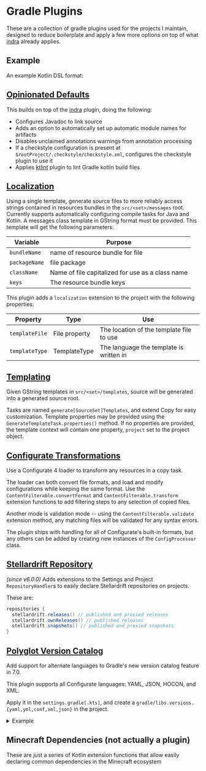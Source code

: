 # Gradle Plugins

These are a collection of gradle plugins used for the projects I maintain, designed to reduce boilerplate and apply a few more options on top of what [indra] already applies.

## Example

An example Kotlin DSL format:

## [Opinionated Defaults](https://plugins.gradle.org/plugin/ca.stellardrift.opinionated)

This builds on top of the [indra] plugin, doing the following:

- Configures Javadoc to link source
- Adds an option to automatically set up automatic module names for artifacts
- Disables unclaimed annotations warnings from annotation processing
- If a checkstyle configuration is present at `$rootProject/.checkstyle/checkstyle.xml`, configures the checkstyle plugin to use it
- Applies [ktlint](https://github.com/JLLeitschuh/ktlint-gradle) plugin to lint Gradle kotlin build files

## [Localization](https://plugins.gradle.org/plugin/ca.stellardrift.localization)

Using a single template, generate source files to more reliably access strings contained in resources bundles in the `src/<set>/messages` root. Currently supports automatically configuring compile tasks for Java and Kotlin. A messages class template in GString format must be provided. This template will get the following parameters:

Variable | Purpose
-------- | -------
`bundleName` | name of resource bundle for file
`packageName` | file package
`className` | Name of file capitalized for use as a class name
`keys` | The resource bundle keys

This plugin adds a `localization` extension to the project with the following properties:

Property | Type | Use
-------- | ----- | ------
`templateFile` | File property | The location of the template file to use
`templateType` | TemplateType | The language the template is written in

## [Templating](https://plugins.gradle.org/plugin/ca.stellardrift.templating) 

Given GString templates in `src/<set>/templates`, source will be generated into a generated source root. 

Tasks are named `generate[SourceSet]Templates`, and extend Copy for easy customization. Template properties may be provided using the `GenerateTemplateTask.properties()` method. If no properties are provided, the template context will contain one property, `project` set to the project object.

## [Configurate Transformations](https://plugins.gradle.org/plugin/ca.stellardrift.configurate-transformations)

Use a Configurate 4 loader to transform any resources in a copy task.

The loader can both convert file formats, and load and modify configurations while keeping the same format. Use the `ContentFilterable.convertFormat` and `ContentFilterable.transform` extension functions to add filtering steps to any selection of copied files.

Another mode is validation mode -- using the `ContentFilterable.validate` extension method, any matching files will be validated for any syntax errors. 

The plugin ships with handling for all of Configurate's built-in formats, but any others can be added by creating new instances of the `ConfigProcessor` class.

## [Stellardrift Repository](https://plugins.gradle.org/plugin/ca.stellardrift.repository)

*(since v6.0.0)* Adds extensions to the Settings and Project `RepositoryHandler`s to easily declare Stellardrift repositories on projects.

These are:

```gradle
repositories {
  stellardrift.releases() // published and proxied releases
  stellardrift.ownReleases() // published releases
  stellardrift.snapshots() // published and proxied snapshots
}
```

## [Polyglot Version Catalog](https://plugins.gradle.org/plugin/ca.stellardrift.polyglot-version-catalogs)

Add support for alternate languages to Gradle's new version catalog feature in 7.0.

This plugin supports all Configurate languages: YAML, JSON, HOCON, and XML.

Apply it in the `settings.gradle[.kts]`, and create a `gradle/libs.versions.{yaml,yml,conf,xml,json}` in the project.

<details>
<summary>Example</summary>

**settings.gradle.kts**
```kotlin
plugins {
    id("ca.stellardrift.polyglot-version-catalogs") version "6.0.0"
}

// [...]
```

**gradle/libs.dependencies.yml**
```yaml
# Basic format metadata
metadata:
  format: {version: 1.0}
  
# Declare versions for project plugins
# This *does not* work for `settings` plugins.
# Declarations here do not actually apply any plugins -- they simply provide default versions.
plugins:
  indra-licenserSpotless: {id: net.kyori.indra.licenser.spotless, version: 3.0.0}
  versions: "com.github.ben-manes.versions:0.38.0"
  shadow: "com.github.johnrengelman.shadow:6.1.0"

# Gradle-style version references
versions:
  junit: 5.7.1

# Declare dependencies to generate accessors for
dependencies:
  # Dependencies using version references
  junitApi: {group: &junit org.junit.jupiter, name: junit-jupiter-api, version: { ref: junit }}
  junitEngine: {group: *junit, name: junit-jupiter-engine, version: { ref: junit }}

  # Plain scalar
  assertj: org.assertj:assertj-core:3.19.0

  # Rich versions
  asm: {module: "org.ow2.asm:asm", version: {strictly: 9.1}}

  # Using yaml anchors to declare versions 
  configurateCore: {group: org.spongepowered, name: configurate-core, version: &configurate 4.0.0}
  configurateHocon: {group: org.spongepowered, name: configurate-hocon, version: *configurate}
  configurateYaml: {group: org.spongepowered, name: configurate-yaml, version: *configurate}

# Dependency bundles, with dependencies from those declared above 
bundles:
  allJunit: [junitApi, junitEngine]
```
</details>

## Minecraft Dependencies (not actually a plugin)

These are just a series of Kotlin extension functions that allow easily declaring common dependencies in the Minecraft ecosystem

[indra]: https://github.com/KyoriPowered/indra
